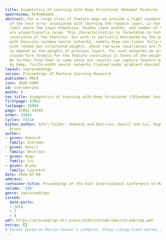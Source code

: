 ```yaml
---
title: Asymptotics of Learning with Deep Structured (Random) Features
openreview: RI4GA8amUI
abstract: For a large class of feature maps we provide a tight asymptotic characterisation
  of the test error associated with learning the readout layer, in the high-dimensional
  limit where the input dimension, hidden layer widths, and number of training samples
  are proportionally large. This characterization is formulated in terms of the population
  covariance of the features. Our work is partially motivated by the problem of learning
  with Gaussian rainbow neural networks, namely deep non-linear fully-connected networks
  with random but structured weights, whose row-wise covariances are further allowed
  to depend on the weights of previous layers. For such networks we also derive a
  closed-form formula for the feature covariance in terms of the weight matrices.
  We further find that in some cases our results can capture feature maps learned
  by deep, finite-width neural networks trained under gradient descent.
layout: inproceedings
series: Proceedings of Machine Learning Research
publisher: PMLR
issn: 2640-3498
id: schroder24a
month: 0
tex_title: Asymptotics of Learning with Deep Structured ({R}andom) Features
firstpage: 43862
lastpage: 43894
page: 43862-43894
order: 43862
cycles: false
bibtex_author: Schr\"{o}der, Dominik and Dmitriev, Daniil and Cui, Hugo and Loureiro,
  Bruno
author:
- given: Dominik
  family: Schröder
- given: Daniil
  family: Dmitriev
- given: Hugo
  family: Cui
- given: Bruno
  family: Loureiro
date: 2024-07-08
address:
container-title: Proceedings of the 41st International Conference on Machine Learning
volume: '235'
genre: inproceedings
issued:
  date-parts:
  - 2024
  - 7
  - 8
pdf: https://proceedings.mlr.press/v235/schroder24a/schroder24a.pdf
extras: []
# Format based on Martin Fenner's citeproc: https://blog.front-matter.io/posts/citeproc-yaml-for-bibliographies/
---
```

